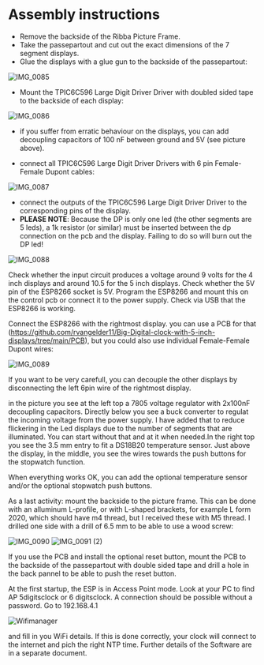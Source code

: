# Assembly instructions

- Remove the backside of the Ribba Picture Frame.
- Take the passepartout and cut out the exact dimensions of the 7 segment displays.
- Glue the displays with a glue gun to the backside of the passepartout:
  
![IMG_0085](https://github.com/rvangelder11/Big-Digital-clock-with-5-inch-displays/assets/90907092/b80e2824-63c6-4492-b90e-241433148755)

- Mount the TPIC6C596 Large Digit Driver Driver with doubled sided tape to the backside of each display:
  
![IMG_0086](https://github.com/rvangelder11/Big-Digital-clock-with-5-inch-displays/assets/90907092/7dbeb451-653f-4299-ad17-d1d50ec8e2aa)
- if you suffer from erratic behaviour on the displays, you can add decoupling capacitors of 100 nF between ground and 5V (see picture above).
  
- connect all TPIC6C596 Large Digit Driver Drivers with 6 pin Female-Female Dupont cables:
  
![IMG_0087](https://github.com/rvangelder11/Big-Digital-clock-with-5-inch-displays/assets/90907092/3e5c3118-16dc-4459-b419-f9761e4b784a)

- connect the outputs of the TPIC6C596 Large Digit Driver Driver to the corresponding pins of the display.
- **PLEASE NOTE**: Because the DP is only one led (the other segments are 5 leds), a 1k resistor (or similar) must be inserted between the dp connection on the pcb and the display. Failing to do so will burn out the DP led!

![IMG_0088](https://github.com/rvangelder11/Big-Digital-clock-with-5-inch-displays/assets/90907092/52aa3d7c-cbd4-4f13-a60b-4ed9238325d2)

Check whether the input circuit produces a voltage around 9 volts for the 4 inch displays and around 10.5 for the 5 inch displays. Check whether the 5V pin of the ESP8266 socket is 5V. 
Program the ESP8266 and mount this on the control pcb or connect it to the power supply.
Check via USB that the ESP8266 is working.

Connect the ESP8266 with the rightmost display. you can use a PCB for that (<https://github.com/rvangelder11/Big-Digital-clock-with-5-inch-displays/tree/main/PCB>), but you could also use individual Female-Female Dupont wires:

![IMG_0089](https://github.com/rvangelder11/Big-Digital-clock-with-5-inch-displays/assets/90907092/a459d1b5-8848-4b56-99bb-7780aaee2879)

If you want to be very carefull, you can decouple the other displays by disconnecting the left 6pin wire of the rightmost display.

in the picture you see at the left top a 7805 voltage regulator with 2x100nF decoupling capacitors. Directly below you see a buck converter to regulat the incoming voltage from the power supply. I have added that to reduce flickering in the Led displays due to the number of segments that are illuminated. You can start without that and at it when needed.In the right top you see the 3.5 mm entry to fit a DS18B20 temperature sensor.
Just above the display, in the middle, you see the wires towards the push buttons for the stopwatch function.

When everything works OK, you can add the optional temperature sensor and/or the optional stopwatch push buttons.

As a last activity: mount the backside to the picture frame. This can be done with an alluminum L-profile, or with L-shaped brackets, for example L form 2020, which should have m4 thread, but I received these with M5 thread. I drilled one side with a drill of 6.5 mm to be able to use a wood screw:

![IMG_0090](https://github.com/rvangelder11/Big-Digital-clock-with-5-inch-displays/assets/90907092/15e7f65d-7957-4ac2-8088-c239942cc328)
![IMG_0091 (2)](https://github.com/rvangelder11/Big-Digital-clock-with-5-inch-displays/assets/90907092/0ba314a6-bf45-4f83-8c4d-547fc7f18401)

If you use the PCB and install the optional reset button, mount the PCB to the backside of the passepartout with double sided tape and drill a hole in the back pannel to be able to push the reset button.

At the first startup, the ESP is in Access Point mode. Look at your PC to find AP 5digitsclock or 6 digitsclock. A connection should be possible without a password. Go to 192.168.4.1 

![Wifimanager](https://github.com/rvangelder11/Big-Digital-clock-with-5-inch-displays/assets/90907092/fed5365f-9b97-408f-88a1-199096b0a289)

and fill in you WiFi details. If this is done correctly, your clock will connect to the internet and pich the right NTP time. Further details of the Software are in a separate document. 
